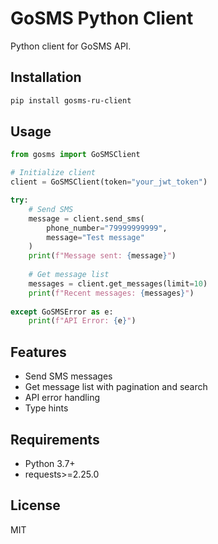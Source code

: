 # GoSMS Python Client

Python client for GoSMS API.

## Installation

```bash
pip install gosms-ru-client
```

## Usage

```python
from gosms import GoSMSClient

# Initialize client
client = GoSMSClient(token="your_jwt_token")

try:
    # Send SMS
    message = client.send_sms(
        phone_number="79999999999",
        message="Test message"
    )
    print(f"Message sent: {message}")
    
    # Get message list
    messages = client.get_messages(limit=10)
    print(f"Recent messages: {messages}")
    
except GoSMSError as e:
    print(f"API Error: {e}")
```

## Features

- Send SMS messages
- Get message list with pagination and search
- API error handling
- Type hints

## Requirements

- Python 3.7+
- requests>=2.25.0

## License

MIT 